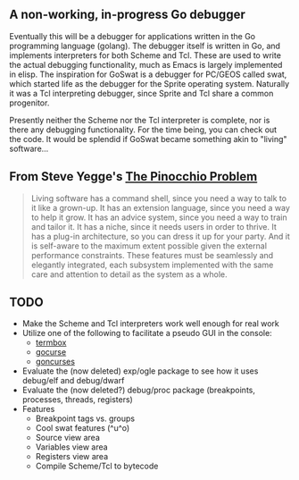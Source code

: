 ## A non-working, in-progress Go debugger ##

Eventually this will be a debugger for applications written in the Go
programming language (golang). The debugger itself is written in Go,
and implements interpreters for both Scheme and Tcl. These are used to
write the actual debugging functionality, much as Emacs is largely
implemented in elisp. The inspiration for GoSwat is a debugger for
PC/GEOS called swat, which started life as the debugger for the Sprite
operating system. Naturally it was a Tcl interpreting debugger, since
Sprite and Tcl share a common progenitor.

Presently neither the Scheme nor the Tcl interpreter is complete, nor
is there any debugging functionality. For the time being, you can
check out the code. It would be splendid if GoSwat became something
akin to "living" software...

## From Steve Yegge's [The Pinocchio Problem](http://steve-yegge.blogspot.com/2007/01/pinocchio-problem.html) ##

> Living software has a command shell, since you need a way to talk to
> it like a grown-up. It has an extension language, since you need a
> way to help it grow. It has an advice system, since you need a way
> to train and tailor it. It has a niche, since it needs users in
> order to thrive. It has a plug-in architecture, so you can dress it
> up for your party. And it is self-aware to the maximum extent
> possible given the external performance constraints. These features
> must be seamlessly and elegantly integrated, each subsystem
> implemented with the same care and attention to detail as the system
> as a whole.

## TODO ##

- Make the Scheme and Tcl interpreters work well enough for real work
- Utilize one of the following to facilitate a pseudo GUI in the console:
  - [termbox](https://github.com/nsf/termbox)
  - [gocurse](https://github.com/jabb/gocurse)
  - [goncurses](http://code.google.com/p/goncurses/)
- Evaluate the (now deleted) exp/ogle package to see how it uses debug/elf and debug/dwarf
- Evaluate the (now deleted?) debug/proc package (breakpoints, processes, threads, registers)
- Features
  - Breakpoint tags vs. groups
  - Cool swat features (^u^o)
  - Source view area
  - Variables view area
  - Registers view area
  - Compile Scheme/Tcl to bytecode
